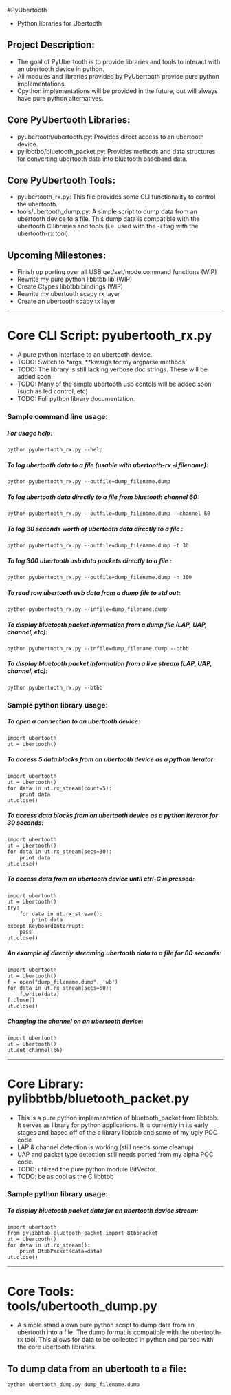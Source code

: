 #PyUbertooth
* Python libraries for Ubertooth

## Project Description:
* The goal of PyUbertooth is to provide libraries and tools to interact with an ubertooth device in python.
* All modules and libraries provided by PyUbertooth provide pure python implementations.
* Cpython implementations will be provided in the future, but will always have pure python alternatives.

## Core PyUbertooth Libraries:
* pyubertooth/ubertooth.py: Provides direct access to an ubertooth device.
* pylibbtbb/bluetooth_packet.py: Provides methods and data structures for converting ubertooth data into bluetooth baseband data.

## Core PyUbertooth Tools:
* pyubertooth_rx.py: This file provides some CLI functionality to control the ubertooth.
* tools/ubertooth_dump.py: A simple script to dump data from an ubertooth device to a file.  This dump data is compatible with the ubertooth C libraries and tools (i.e. used with the -i flag with the ubertooth-rx tool).

## Upcoming Milestones:
* Finish up porting over all USB get/set/mode command functions (WIP)
* Rewrite my pure python libbtbb lib (WIP)
* Create Ctypes libbtbb bindings (WIP)
* Rewrite my ubertooth scapy rx layer
* Create an ubertooth scapy tx layer

-------------------------------

# Core CLI Script: pyubertooth_rx.py
* A pure python interface to an ubertooth device.
* TODO: Switch to \*args, \*\*kwargs for my argparse methods
* TODO: The library is still lacking verbose doc strings.  These will be added soon.
* TODO: Many of the simple ubertooth usb contols will be added soon (such as led control, etc)
* TODO: Full python library documentation.

### Sample command line usage:
##### For usage help:
    python pyubertooth_rx.py --help

##### To log ubertooth data to a file (usable with ubertooth-rx -i filename):
    python pyubertooth_rx.py --outfile=dump_filename.dump

##### To log ubertooth data directly to a file from bluetooth channel 60:
    python pyubertooth_rx.py --outfile=dump_filename.dump --channel 60

##### To log 30 seconds worth of ubertooth data directly to a file :
    python pyubertooth_rx.py --outfile=dump_filename.dump -t 30

##### To log 300 ubertooth usb data packets directly to a file :
    python pyubertooth_rx.py --outfile=dump_filename.dump -n 300

##### To read raw ubertooth usb data from a dump file to std out:
    python pyubertooth_rx.py --infile=dump_filename.dump

##### To display bluetooth packet information from a dump file (LAP, UAP, channel, etc):
    python pyubertooth_rx.py --infile=dump_filename.dump --btbb

##### To display bluetooth packet information from a live stream (LAP, UAP, channel, etc):
    python pyubertooth_rx.py --btbb

### Sample python library usage:
##### To open a connection to an ubertooth device:
    import ubertooth
    ut = Ubertooth()

##### To access 5 data blocks from an ubertooth device as a python iterator:
    import ubertooth
    ut = Ubertooth()
    for data in ut.rx_stream(count=5):
        print data
    ut.close()

##### To access data blocks from an ubertooth device as a python iterator for 30 seconds:
    import ubertooth
    ut = Ubertooth()
    for data in ut.rx_stream(secs=30):
        print data
    ut.close()

##### To access data from an ubertooth device until ctrl-C is pressed:
    import ubertooth
    ut = Ubertooth()
    try:
        for data in ut.rx_stream():
            print data
    except KeyboardInterrupt:
        pass
    ut.close()

##### An example of directly streaming ubertooth data to a file for 60 seconds:
    import ubertooth
    ut = Ubertooth()
    f = open("dump_filename.dump", 'wb')
    for data in ut.rx_stream(secs=60):
        f.write(data)
    f.close()
    ut.close()

##### Changing the channel on an ubertooth device:
    import ubertooth
    ut = Ubertooth()
    ut.set_channel(66)

--------------------------

# Core Library: pylibbtbb/bluetooth_packet.py
* This is a pure python implementation of bluetooth_packet from libbtbb.  It serves as library for python applications.  It is currently in its early stages and based off of the c library libbtbb and some of my ugly POC code 
* LAP & channel detection is working (still needs some cleanup).
* UAP and packet type detection still needs ported from my alpha POC code.
* TODO: utilized the pure python module BitVector.
* TODO: be as cool as the C libbtbb

### Sample python library usage:
##### To display bluetooth packet data for an ubertooth device stream:    
    import ubertooth
    from pylibbtbb.bluetooth_packet import BtbbPacket
    ut = Ubertooth()
    for data in ut.rx_stream():
        print BtbbPacket(data=data)
    ut.close()

----------------------------

# Core Tools: tools/ubertooth_dump.py
* A simple stand alown pure python script to dump data from an ubertooth into a file.  The dump format is compatible with the ubertooth-rx tool.  This allows for data to be collected in python and parsed with the core ubertooth libraries.

## To dump data from an ubertooth to a file:
    python ubertooth_dump.py dump_filename.dump
